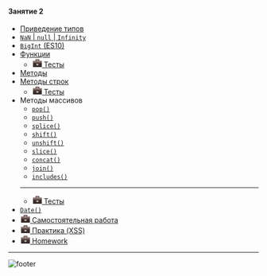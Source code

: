 [footer]: https://github.com/garevna/js-course/raw/master/images/a-level-ico.png?raw=true
[me30]: https://raw.githubusercontent.com/garevna/a-level-js-lessons/master/ico/myPhoto-30.png "Ⓒ Irina Fylyppova ( garevna ) 2019"
[hw-20]: https://raw.githubusercontent.com/garevna/a-level-js-lessons/master/ico/briefcase-20.png

#### Занятие 2

* [Приведение типов](../md/data-types-conversion.md)
* [`NaN` | `null` | `Infinity`](../md/NaN-null-Infinity.md)
* [`BigInt` (ES10)](../md/BigInt.md)
* [Функции](../md/function.md)
    * [![hw-20] Тесты](https://garevna.github.io/js-quiz/#function)
* [Методы](../md/method.md)
* [Методы строк](../md/Strings-methods.md)
    * [![hw-20] Тесты](https://garevna.github.io/js-quiz/#stringMethods)
* Методы массивов
    * [`pop()`](../md/Array-methods-pop.md)
    * [`push()`](../md/Array-methods-push.md)
    * [`splice()`](../md/Array-methods-splice.md)
    * [`shift()`](../md/Array-methods-shift.md)
    * [`unshift()`](../md/Array-methods-unshift.md)
    * [`slice()`](../md/Array-methods-slice.md)
    * [`concat()`](../md/Array-methods-concat.md)
    * [`join()`](../md/Array-methods-join.md)
    * [`includes()`](../md/Array-methods-includes.md)
    -----------------------
    * [![hw-20] Тесты](https://garevna.github.io/js-quiz/#arrayMethods)
* [`Date()`](../md/Date-constructor.md)
* [![hw-20] Самостоятельная работа](../md/self-work-02.md)
* [![hw-20] Практика (XSS)](../md/XSS.md)
* [![hw-20] Homework](../md/hw-02.md)

_________________________________________________________________________

![footer]
